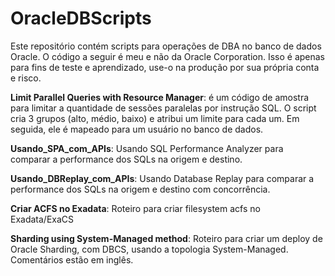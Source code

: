 # OracleDBScripts

Este repositório contém scripts para operações de DBA no banco de dados Oracle. O código a seguir é meu e não da Oracle Corporation. Isso é apenas para fins de teste e aprendizado, use-o na produção por sua própria conta e risco.

<B>Limit Parallel Queries with Resource Manager</B>: é um código de amostra para limitar a quantidade de sessões paralelas por instrução SQL. O script cria 3 grupos (alto, médio, baixo) e atribui um limite para cada um. Em seguida, ele é mapeado para um usuário no banco de dados.

<B>Usando_SPA_com_APIs</B>: Usando SQL Performance Analyzer para comparar a performance dos SQLs na origem e destino.

<B>Usando_DBReplay_com_APIs</B>: Usando Database Replay para comparar a performance dos SQLs na origem e destino com concorrência.

<B>Criar ACFS no Exadata</B>: Roteiro para criar filesystem acfs no Exadata/ExaCS


<B>Sharding using System-Managed method</B>: Roteiro para criar um deploy de Oracle Sharding, com DBCS, usando a topologia System-Managed. Comentários estão em inglês.
